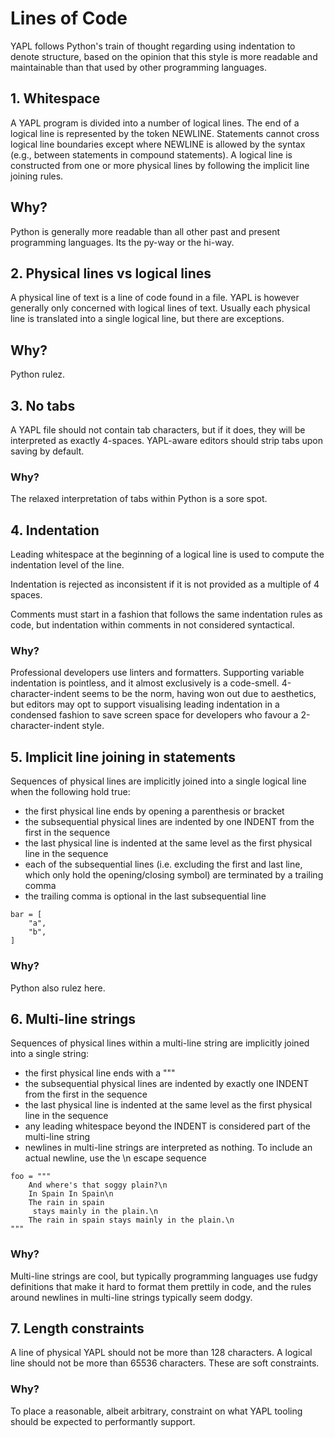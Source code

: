 # Lines of Code

YAPL follows Python's train of thought regarding using indentation to denote structure, based on the opinion that this style is more readable and maintainable than that used by other programming languages.

## 1. Whitespace

A YAPL program is divided into a number of logical lines. The end of a logical line is represented by the token NEWLINE. Statements cannot cross logical line boundaries except where NEWLINE is allowed by the syntax (e.g., between statements in compound statements). A logical line is constructed from one or more physical lines by following the implicit line joining rules.

## Why?

Python is generally more readable than all other past and present programming languages. Its the py-way or the hi-way.

## 2. Physical lines vs logical lines

A physical line of text is a line of code found in a file. YAPL is however generally only concerned with logical lines of text. Usually each physical line is translated into a single logical line, but there are exceptions.

## Why?

Python rulez.

## 3. No tabs

A YAPL file should not contain tab characters, but if it does, they will be interpreted as exactly 4-spaces. YAPL-aware editors should strip tabs upon saving by default.

### Why?

The relaxed interpretation of tabs within Python is a sore spot.

## 4. Indentation

Leading whitespace at the beginning of a logical line is used to compute the indentation level of the line.
 
Indentation is rejected as inconsistent if it is not provided as a multiple of 4 spaces.

Comments must start in a fashion that follows the same indentation rules as code, but indentation within comments in not considered syntactical.

### Why?

Professional developers use linters and formatters. Supporting variable indentation is pointless, and it almost exclusively is a code-smell. 4-character-indent seems to be the norm, having won out due to aesthetics, but editors may opt to support visualising leading indentation in a condensed fashion to save screen space for developers who favour a 2-character-indent style.

## 5. Implicit line joining in statements

Sequences of physical lines are implicitly joined into a single logical line when the following hold true:

* the first physical line ends by opening a parenthesis or bracket
* the subsequential physical lines are indented by one INDENT from the first in the sequence
* the last physical line is indented at the same level as the first physical line in the sequence
* each of the subsequential lines (i.e. excluding the first and last line, which only hold the opening/closing symbol) are terminated by a trailing comma
* the trailing comma is optional in the last subsequential line

```
bar = [
    "a",
    "b",
]
```

### Why?

Python also rulez here.

## 6. Multi-line strings

Sequences of physical lines within a multi-line string are implicitly joined into a single string:

* the first physical line ends with a """
* the subsequential physical lines are indented by exactly one INDENT from the first in the sequence
* the last physical line is indented at the same level as the first physical line in the sequence
* any leading whitespace beyond the INDENT is considered part of the multi-line string
* newlines in multi-line strings are interpreted as nothing. To include an actual newline, use the \n escape sequence

```
foo = """
    And where's that soggy plain?\n
    In Spain In Spain\n
    The rain in spain
     stays mainly in the plain.\n
    The rain in spain stays mainly in the plain.\n
"""
```

### Why?

Multi-line strings are cool, but typically programming languages use fudgy definitions that make it hard to format them prettily in code, and the rules around newlines in multi-line strings typically seem dodgy.

## 7. Length constraints

A line of physical YAPL should not be more than 128 characters. A logical line should not be more than 65536 characters. These are soft constraints.

### Why?

To place a reasonable, albeit arbitrary, constraint on what YAPL tooling should be expected to performantly support.
